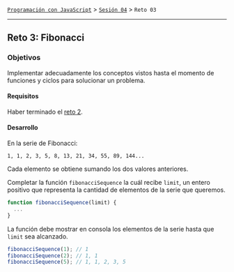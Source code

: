 [`Programación con JavaScript`](../../Readme.md) > [`Sesión 04`](../Readme.md) > `Reto 03`

---

## Reto 3: Fibonacci

### Objetivos

Implementar adecuadamente los conceptos vistos hasta el momento de funciones y ciclos para solucionar un problema.

#### Requisitos

Haber terminado el [reto 2](../Reto-02).

#### Desarrollo

En la serie de Fibonacci:

`1, 1, 2, 3, 5, 8, 13, 21, 34, 55, 89, 144...`

Cada elemento se obtiene sumando los dos valores anteriores.

Completar la función `fibonacciSequence` la cuál recibe `limit`, un entero positivo que representa la cantidad de
elementos de la serie que queremos.

```javascript
function fibonacciSequence(limit) {
  ...
}
```

La función debe mostrar en consola los elementos de la serie hasta que `limit` sea alcanzado.

```javascript
fibonacciSequence(1); // 1
fibonacciSequence(2); // 1, 1
fibonacciSequence(5); // 1, 1, 2, 3, 5
```
